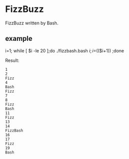 FizzBuzz
===================

FizzBuzz written by Bash.

## example

i=1; while [ $i -le 20 ];do ./fizzbash.bash $i; i=$(($i+1)) ;done

Result:

    1
    2
    Fizz
    4
    Bash
    Fizz
    7
    8
    Fizz
    Bash
    11
    Fizz
    13
    14
    FizzBash
    16
    17
    Fizz
    19
    Bash



